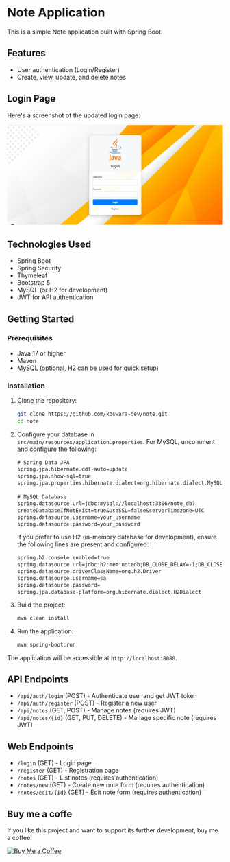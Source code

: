 # Note Application

This is a simple Note application built with Spring Boot.

## Features

-   User authentication (Login/Register)
-   Create, view, update, and delete notes

## Login Page

Here's a screenshot of the updated login page:

![Login Page](Login.jpg)

## Technologies Used

-   Spring Boot
-   Spring Security
-   Thymeleaf
-   Bootstrap 5
-   MySQL (or H2 for development)
-   JWT for API authentication

## Getting Started

### Prerequisites

-   Java 17 or higher
-   Maven
-   MySQL (optional, H2 can be used for quick setup)

### Installation

1.  Clone the repository:
    ```bash
    git clone https://github.com/koswara-dev/note.git
    cd note
    ```

2.  Configure your database in `src/main/resources/application.properties`. For MySQL, uncomment and configure the following:
    ```properties
    # Spring Data JPA
    spring.jpa.hibernate.ddl-auto=update
    spring.jpa.show-sql=true
    spring.jpa.properties.hibernate.dialect=org.hibernate.dialect.MySQL8Dialect

    # MySQL Database
    spring.datasource.url=jdbc:mysql://localhost:3306/note_db?createDatabaseIfNotExist=true&useSSL=false&serverTimezone=UTC
    spring.datasource.username=your_username
    spring.datasource.password=your_password
    ```
    If you prefer to use H2 (in-memory database for development), ensure the following lines are present and configured:
    ```properties
    spring.h2.console.enabled=true
    spring.datasource.url=jdbc:h2:mem:notedb;DB_CLOSE_DELAY=-1;DB_CLOSE_ON_EXIT=FALSE
    spring.datasource.driverClassName=org.h2.Driver
    spring.datasource.username=sa
    spring.datasource.password=
    spring.jpa.database-platform=org.hibernate.dialect.H2Dialect
    ```

3.  Build the project:
    ```bash
    mvn clean install
    ```

4.  Run the application:
    ```bash
    mvn spring-boot:run
    ```

The application will be accessible at `http://localhost:8080`.

## API Endpoints

-   `/api/auth/login` (POST) - Authenticate user and get JWT token
-   `/api/auth/register` (POST) - Register a new user
-   `/api/notes` (GET, POST) - Manage notes (requires JWT)
-   `/api/notes/{id}` (GET, PUT, DELETE) - Manage specific note (requires JWT)

## Web Endpoints

-   `/login` (GET) - Login page
-   `/register` (GET) - Registration page
-   `/notes` (GET) - List notes (requires authentication)
-   `/notes/new` (GET) - Create new note form (requires authentication)
-   `/notes/edit/{id}` (GET) - Edit note form (requires authentication)

## Buy me a coffe

If you like this project and want to support its further development, buy me a coffee!

[![Buy Me a Coffee](https://www.buymeacoffee.com/assets/img/guidelines/download-assets-sm-1.svg)](https://www.buymeacoffee.com/kudajengke404)